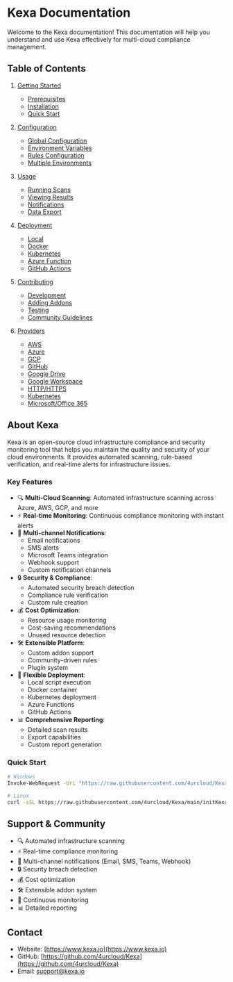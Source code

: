 # Kexa Documentation

Welcome to the Kexa documentation! This documentation will help you understand and use Kexa effectively for multi-cloud compliance management.

## Table of Contents

1. [Getting Started](./getting-started/README.md)
   - [Prerequisites](./getting-started/prerequisites.md)
   - [Installation](./getting-started/installation.md)
   - [Quick Start](./getting-started/quick-start.md)

2. [Configuration](./configuration/README.md)
   - [Global Configuration](./configuration/global-configuration.md)
   - [Environment Variables](./configuration/environment-variables.md)
   - [Rules Configuration](./configuration/rules-configuration.md)
   - [Multiple Environments](./configuration/multiple-environments.md)

3. [Usage](./usage/README.md)
   - [Running Scans](./usage/running-scans.md)
   - [Viewing Results](./usage/viewing-results.md)
   - [Notifications](./usage/notifications.md)
   - [Data Export](./usage/data-export.md)

4. [Deployment](./deployment/README.md)
   - [Local](./deployment/local.md)
   - [Docker](./deployment/docker.md)
   - [Kubernetes](./deployment/kubernetes.md)
   - [Azure Function](./deployment/azure-function.md)
   - [GitHub Actions](./deployment/github-actions.md)

5. [Contributing](./contributing/README.md)
   - [Development](./contributing/development.md)
   - [Adding Addons](./contributing/adding-addons.md)
   - [Testing](./contributing/testing.md)
   - [Community Guidelines](./contributing/community-guidelines.md)

6. [Providers](./providers/README.md)
   - [AWS](./providers/aws.md)
   - [Azure](./providers/azure.md)
   - [GCP](./providers/gcp.md)
   - [GitHub](./providers/github.md)
   - [Google Drive](./providers/google-drive.md)
   - [Google Workspace](./providers/google-workspace.md)
   - [HTTP/HTTPS](./providers/http.md)
   - [Kubernetes](./providers/kubernetes.md)
   - [Microsoft/Office 365](./providers/o365.md)

## About Kexa

Kexa is an open-source cloud infrastructure compliance and security monitoring tool that helps you maintain the quality and security of your cloud environments. It provides automated scanning, rule-based verification, and real-time alerts for infrastructure issues.

### Key Features

- 🔍 **Multi-Cloud Scanning**: Automated infrastructure scanning across Azure, AWS, GCP, and more
- ⚡ **Real-time Monitoring**: Continuous compliance monitoring with instant alerts
- 🔔 **Multi-channel Notifications**:
  - Email notifications
  - SMS alerts
  - Microsoft Teams integration
  - Webhook support
  - Custom notification channels
- 🔒 **Security & Compliance**:
  - Automated security breach detection
  - Compliance rule verification
  - Custom rule creation
- 💰 **Cost Optimization**:
  - Resource usage monitoring
  - Cost-saving recommendations
  - Unused resource detection
- 🛠️ **Extensible Platform**:
  - Custom addon support
  - Community-driven rules
  - Plugin system
- 🔄 **Flexible Deployment**:
  - Local script execution
  - Docker container
  - Kubernetes deployment
  - Azure Functions
  - GitHub Actions
- 📊 **Comprehensive Reporting**:
  - Detailed scan results
  - Export capabilities
  - Custom report generation

### Quick Start

```bash
# Windows
Invoke-WebRequest -Uri "https://raw.githubusercontent.com/4urcloud/Kexa/dev/initKexa.ps1" -OutFile "./initKexa.ps1"; & "./initKexa.ps1" -d -c

# Linux
curl -sSL https://raw.githubusercontent.com/4urcloud/Kexa/main/initKexa.sh -o initKexa.sh && chmod +x initKexa.sh && ./initKexa.sh -d -c
```

## Support & Community

- 🔍 Automated infrastructure scanning
- ⚡ Real-time compliance monitoring
- 🔔 Multi-channel notifications (Email, SMS, Teams, Webhook)
- 🔒 Security breach detection
- 💰 Cost optimization
- 🛠️ Extensible addon system
- 🔄 Continuous monitoring
- 📊 Detailed reporting

## Contact

- Website: [https://www.kexa.io](https://www.kexa.io)
- GitHub: [https://github.com/4urcloud/Kexa](https://github.com/4urcloud/Kexa)
- Email: <support@kexa.io>
